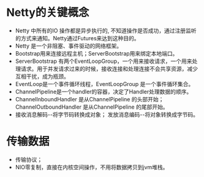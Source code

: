 # Netty的关键概念
* Netty 中所有的IO 操作都是异步执行的, 不知道操作是否成功，通过注册监听的方式来通知。Netty通过Futures来达到这种目的。
* Netty 是一个非阻塞、事件驱动的网络框架。
* Bootstrap用来连接远程主机；ServerBootstrap用来绑定本地端口。
* ServerBootstrap 有两个EventLoopGroup，一个用来接收请求，一个用来处理请求。用于并发请求过来的时候，接收连接和处理连接不会共享资源，减少互相干扰，成为瓶颈。
* EventLoop是一个事件循环线程，EventLoopGroup 是一个事件循环集合。
* ChannelPipeline是一个handler的容器，决定了Handler处理数据的顺序。
* ChannelInboundHandler 是从ChannelPipeline 的头部开始；ChannelOutboundHandler 是从ChannelPipeline 的尾部开始。
* 接收消息解码--将字节码转换成对象；  发放消息编码--将对象转换成字节码。


# 传输数据
* 传输协议；
* NIO零复制，直接在内核空间操作，不用将数据拷贝到jvm堆栈。